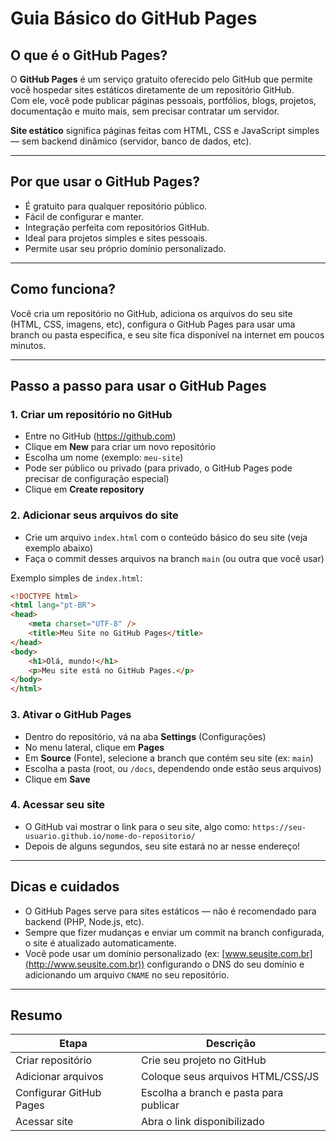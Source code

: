 # Guia Básico do GitHub Pages

## O que é o GitHub Pages?

O **GitHub Pages** é um serviço gratuito oferecido pelo GitHub que permite você hospedar sites estáticos diretamente de um repositório GitHub.  
Com ele, você pode publicar páginas pessoais, portfólios, blogs, projetos, documentação e muito mais, sem precisar contratar um servidor.

**Site estático** significa páginas feitas com HTML, CSS e JavaScript simples — sem backend dinâmico (servidor, banco de dados, etc).

---

## Por que usar o GitHub Pages?

- É gratuito para qualquer repositório público.
- Fácil de configurar e manter.
- Integração perfeita com repositórios GitHub.
- Ideal para projetos simples e sites pessoais.
- Permite usar seu próprio domínio personalizado.

---

## Como funciona?

Você cria um repositório no GitHub, adiciona os arquivos do seu site (HTML, CSS, imagens, etc), configura o GitHub Pages para usar uma branch ou pasta específica, e seu site fica disponível na internet em poucos minutos.

---

## Passo a passo para usar o GitHub Pages

### 1. Criar um repositório no GitHub

- Entre no GitHub (https://github.com)
- Clique em **New** para criar um novo repositório
- Escolha um nome (exemplo: `meu-site`)
- Pode ser público ou privado (para privado, o GitHub Pages pode precisar de configuração especial)
- Clique em **Create repository**

### 2. Adicionar seus arquivos do site

- Crie um arquivo `index.html` com o conteúdo básico do seu site (veja exemplo abaixo)
- Faça o commit desses arquivos na branch `main` (ou outra que você usar)

Exemplo simples de `index.html`:

```html
<!DOCTYPE html>
<html lang="pt-BR">
<head>
    <meta charset="UTF-8" />
    <title>Meu Site no GitHub Pages</title>
</head>
<body>
    <h1>Olá, mundo!</h1>
    <p>Meu site está no GitHub Pages.</p>
</body>
</html>
````

### 3. Ativar o GitHub Pages

* Dentro do repositório, vá na aba **Settings** (Configurações)
* No menu lateral, clique em **Pages**
* Em **Source** (Fonte), selecione a branch que contém seu site (ex: `main`)
* Escolha a pasta (root, ou `/docs`, dependendo onde estão seus arquivos)
* Clique em **Save**

### 4. Acessar seu site

* O GitHub vai mostrar o link para o seu site, algo como:
  `https://seu-usuario.github.io/nome-do-repositorio/`
* Depois de alguns segundos, seu site estará no ar nesse endereço!

---

## Dicas e cuidados

* O GitHub Pages serve para sites estáticos — não é recomendado para backend (PHP, Node.js, etc).
* Sempre que fizer mudanças e enviar um commit na branch configurada, o site é atualizado automaticamente.
* Você pode usar um domínio personalizado (ex: [www.seusite.com.br](http://www.seusite.com.br)) configurando o DNS do seu domínio e adicionando um arquivo `CNAME` no seu repositório.

---

## Resumo

| Etapa                   | Descrição                              |
| ----------------------- | -------------------------------------- |
| Criar repositório       | Crie seu projeto no GitHub             |
| Adicionar arquivos      | Coloque seus arquivos HTML/CSS/JS      |
| Configurar GitHub Pages | Escolha a branch e pasta para publicar |
| Acessar site            | Abra o link disponibilizado            |
